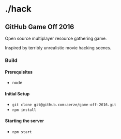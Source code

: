 # ./hack
## GitHub Game Off 2016
Open source multiplayer resource gathering game.

Inspired by terribly unrealistic movie hacking scenes.

### Build

#### Prerequisites
- node

#### Initial Setup
- `git clone git@github.com:aerze/game-off-2016.git`
- `npm install`

#### Starting the server
- `npm start`
